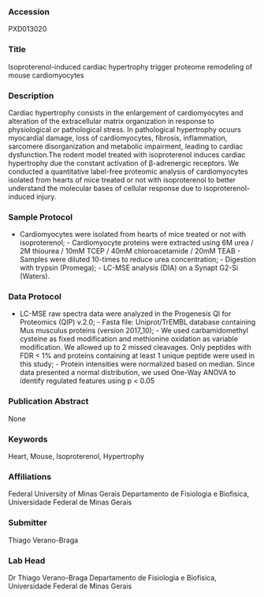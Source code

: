 ### Accession
PXD013020

### Title
Isoproterenol-induced cardiac hypertrophy trigger proteome remodeling of mouse cardiomyocytes

### Description
Cardiac hypertrophy consists in the enlargement of cardiomyocytes and alteration of the extracellular matrix organization in response to physiological or pathological stress. In pathological hypertrophy ocuurs myocardial damage, loss of cardiomyocytes, fibrosis, inflammation, sarcomere disorganization and metabolic impairment, leading to cardiac dysfunction.The rodent model treated with isoproterenol induces cardiac hypertrophy due the constant activation of β-adrenergic receptors. We conducted a quantitative label-free proteomic analysis of cardiomyocytes isolated from hearts of mice treated or not with isoproterenol to better understand the molecular bases of cellular response due to isoproterenol-induced injury.

### Sample Protocol
- Cardiomyocytes were isolated from hearts of mice treated or not with isoproterenol; - Cardiomyocyte proteins were extracted using 6M urea / 2M thiourea / 10mM TCEP / 40mM chloroacetamide / 20mM TEAB - Samples were diluted 10-times to reduce urea concentration; - Digestion with trypsin (Promega); - LC-MSE analysis (DIA) on a Synapt G2-Si (Waters).

### Data Protocol
- LC-MSE raw spectra data were analyzed in the Progenesis QI for Proteomics (QIP) v.2.0; - Fasta file: Uniprot/TrEMBL database containing Mus musculus proteins (version 2017_10); - We used carbamidomethyl cysteine as fixed modification and methionine oxidation as variable modification. We allowed up to 2 missed cleavages. Only peptides with FDR < 1% and proteins containing at least 1 unique peptide were used in this study; - Protein intensities were normalized based on median. Since data presented a normal distribution, we used One-Way ANOVA to identify regulated features using p < 0.05

### Publication Abstract
None

### Keywords
Heart, Mouse, Isoproterenol, Hypertrophy

### Affiliations
Federal University of Minas Gerais
Departamento de Fisiologia e Biofisica, Universidade Federal de Minas Gerais

### Submitter
Thiago Verano-Braga

### Lab Head
Dr Thiago Verano-Braga
Departamento de Fisiologia e Biofisica, Universidade Federal de Minas Gerais


